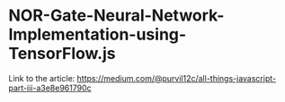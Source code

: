 # NOR-Gate-Neural-Network-Implementation-using-TensorFlow.js
Link to the article: https://medium.com/@purvil12c/all-things-javascript-part-iii-a3e8e961790c
